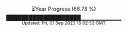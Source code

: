 <p align="center">
⏳Year Progress (66.78 %) <br>
████████████████████▁▁▁▁▁▁▁▁▁▁ <br>
<sub>Updated: Fri, 01 Sep 2023 18:02:52 GMT</sub>
</p>

